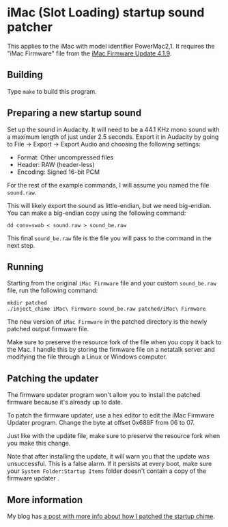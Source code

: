 # iMac (Slot Loading) startup sound patcher

This applies to the iMac with model identifier PowerMac2,1. It requires the "iMac Firmware" file from the [iMac Firmware Update 4.1.9](https://support.apple.com/kb/DL1283).

## Building

Type `make` to build this program.

## Preparing a new startup sound

Set up the sound in Audacity. It will need to be a 44.1 KHz mono sound with a maximum length of just under 2.5 seconds. Export it in Audacity by going to File -> Export -> Export Audio and choosing the following settings:

- Format: Other uncompressed files
- Header: RAW (header-less)
- Encoding: Signed 16-bit PCM

For the rest of the example commands, I will assume you named the file `sound.raw`.

This will likely export the sound as little-endian, but we need big-endian. You can make a big-endian copy using the following command:

`dd conv=swab < sound.raw > sound_be.raw`

This final `sound_be.raw` file is the file you will pass to the command in the next step.

## Running

Starting from the original `iMac Firmware` file and your custom `sound_be.raw` file, run the following command:

```
mkdir patched
./inject_chime iMac\ Firmware sound_be.raw patched/iMac\ Firmware
```

The new version of `iMac Firmware` in the patched directory is the newly patched output firmware file.

Make sure to preserve the resource fork of the file when you copy it back to the Mac. I handle this by storing the firmware file on a netatalk server and modifying the file through a Linux or Windows computer.

## Patching the updater

The firmware updater program won't allow you to install the patched firmware because it's already up to date.

To patch the firmware updater, use a hex editor to edit the iMac Firmware Updater program. Change the byte at offset 0x688F from 06 to 07.

Just like with the update file, make sure to preserve the resource fork when you make this change.

Note that after installing the update, it will warn you that the update was unsuccessful. This is a false alarm. If it persists at every boot, make sure your `System Folder:Startup Items` folder doesn't contain a copy of the firmware updater
.

## More information

My blog has [a post with more info about how I patched the startup chime](https://www.downtowndougbrown.com/2023/03/customizing-the-startup-chime-on-a-1999-g3-imac/).

